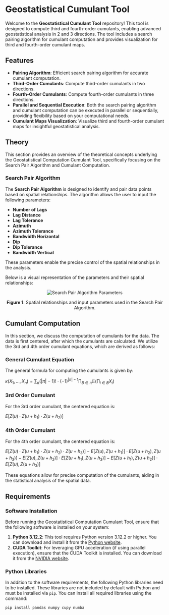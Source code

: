 # Geostatistical Cumulant Tool

Welcome to the **Geostatistical Cumulant Tool** repository! This tool is designed to compute third and fourth-order cumulants, enabling advanced geostatistical analysis in 2 and 3 directions. The tool includes a search pairing algorithm for cumulant computation and provides visualization for third and fourth-order cumulant maps.

## Features
- **Pairing Algorithm**: Efficient search pairing algorithm for accurate cumulant computation.
- **Third-Order Cumulants**: Compute third-order cumulants in two directions.
- **Fourth-Order Cumulants**: Compute fourth-order cumulants in three directions.
- **Parallel and Sequential Execution**: Both the search pairing algorithm and cumulant computation can be executed in parallel or sequentially, providing flexibility based on your computational needs.
- **Cumulant Maps Visualization**: Visualize third and fourth-order cumulant maps for insightful geostatistical analysis.

## Theory

This section provides an overview of the theoretical concepts underlying the Geostatistical Computation Cumulant Tool, specifically focusing on the Search Pair Algorithm and Cumulant Computation.

### Search Pair Algorithm

The **Search Pair Algorithm** is designed to identify and pair data points based on spatial relationships. The algorithm allows the user to input the following parameters:

- **Number of Lags**
- **Lag Distance**
- **Lag Tolerance**
- **Azimuth**
- **Azimuth Tolerance**
- **Bandwidth Horizontal**
- **Dip**
- **Dip Tolerance**
- **Bandwidth Vertical**

These parameters enable the precise control of the spatial relationships in the analysis.

Below is a visual representation of the parameters and their spatial relationships:

<p align="center">
  <img src="https://github.com/user-attachments/assets/a09ae3d3-e393-48a8-8c77-e0ec4ca5d4c3" alt="Search Pair Algorithm Parameters">
</p>

<p align="center"><strong>Figure 1</strong>: Spatial relationships and input parameters used in the Search Pair Algorithm.</p>


## Cumulant Computation

In this section, we discuss the computation of cumulants for the data. The data is first centered, after which the cumulants are calculated. We utilize the 3rd and 4th order cumulant equations, which are derived as follows:

### General Cumulant Equation

The general formula for computing the cumulants is given by:

$\kappa(X_1, \dots, X_n) = \sum_{\pi} (|\pi| - 1)! \cdot (-1)^{|\pi|-1} \prod_{B \in \pi} \mathbb{E} \left( \prod_{i \in B} X_i \right)$

### 3rd Order Cumulant

For the 3rd order cumulant, the centered equation is:

$E[Z(u) \cdot Z(u + h_1) \cdot Z(u + h_2)]$

### 4th Order Cumulant

For the 4th order cumulant, the centered equation is:

$E[Z(u) \cdot Z(u + h_1) \cdot Z(u + h_2) \cdot Z(u + h_3)] - E[Z(u), Z(u + h_1)] \cdot E[Z(u + h_2), Z(u + h_3)] - E[Z(u), Z(u + h_2)] \cdot E[Z(u + h_1), Z(u + h_3)] - E[Z(u + h_1), Z(u + h_2)] \cdot E[Z(u), Z(u + h_3)]$

These equations allow for precise computation of the cumulants, aiding in the statistical analysis of the spatial data.


## Requirements

### Software Installation

Before running the Geostatistical Computation Cumulant Tool, ensure that the following software is installed on your system:

1. **Python 3.12.2**: This tool requires Python version 3.12.2 or higher. You can download and install it from the [Python website](https://www.python.org/downloads/).
2. **CUDA Toolkit**: For leveraging GPU acceleration (if using parallel execution), ensure that the CUDA Toolkit is installed. You can download it from the [NVIDIA website](https://developer.nvidia.com/cuda-toolkit).

### Python Libraries

In addition to the software requirements, the following Python libraries need to be installed. These libraries are not included by default with Python and must be installed via `pip`. You can install all required libraries using the command:

```bash
pip install pandas numpy cupy numba
